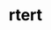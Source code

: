 
<html>
<head>
</head>
<body style="background-image: url(https://mota.ru/upload/wallpapers/source/2011/08/22/10/05/27321/mota_ru_1082243.jpg);z-index: 0">
<div style="
position:absolute;
top:50vh; 
left:50vw;
width:3vh; 
height:3vw;
color:#000; 
z-index: 1


"></div>	
<h1>rtert</h1>

</body>
</html>
